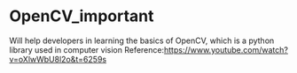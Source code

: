 # OpenCV_important
Will help developers in learning the basics of OpenCV, which is a python library used in computer vision
Reference:https://www.youtube.com/watch?v=oXlwWbU8l2o&t=6259s
